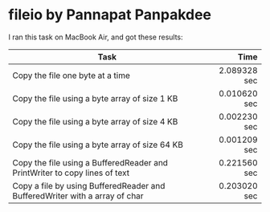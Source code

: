 # fileio by Pannapat Panpakdee

I ran this task on MacBook Air, and got these results:

Task                                                                        | Time
----------------------------------------------------------------------------|--------------:
Copy the file one byte at a time                                            | 2.089328 sec
Copy the file using a byte array of size 1 KB                               | 0.010620 sec
Copy the file using a byte array of size 4 KB                               | 0.002230 sec
Copy the file using a byte array of size 64 KB                              | 0.001209 sec
Copy the file using a BufferedReader and PrintWriter to copy lines of text  | 0.221560 sec
Copy a file by using BufferedReader and BufferedWriter with a array of char | 0.203020 sec
